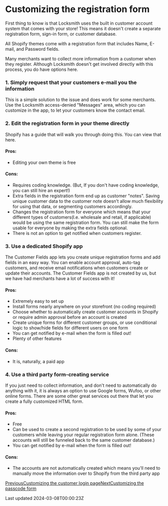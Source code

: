 # Customizing the registration form

First thing to know is that Locksmith uses the built in customer account system that comes with your store! This means it doesn't create a separate registration form, sign-in form, or customer database.

All Shopify themes come with a registration form that includes Name, E-mail, and Password fields.

Many merchants want to collect more information from a customer when they register. Although Locksmith doesn't get involved directly with this process, you do have options here.

### 1. Simply request that your customers e-mail you the information

This is a simple solution to the issue and does work for some merchants. Use the Locksmith access-denied "Messages" area, which you can customize in the app, to let your customers know the contact email.

### 2. Edit the registration form in your theme directly

Shopify has a guide that will walk you through doing this. You can view that here.

#### Pros:

- Editing your own theme is free

#### Cons:

- Requires coding knowledge. (But, If you don't have coding knowledge, you can still hire an expert!)
- Extra fields in the registration form end up as customer "notes". Saving unique customer data to the customer note doesn’t allow much flexibility for using that data, or segmenting customers accordingly.
- Changes the registration form for everyone which means that your different types of customers(I.e. wholesale and retail, if applicable) would be using the same registration form. You can still make the form usable for everyone by making the extra fields optional.
- There is not an option to get notified when customers register.

### 3. Use a dedicated Shopify app

The Customer Fields app lets you create unique registration forms and add fields in an easy way. You can enable account approval, auto-tag customers, and receive email notifications when customers create or update their accounts. The Customer Fields app is not created by us, but we have had merchants have a lot of success with it!

#### Pros:

- Extremely easy to set up
- Install forms nearly anywhere on your storefront (no coding required)
- Choose whether to automatically create customer accounts in Shopify or require admin approval before an account is created
- Create unique forms for different customer groups, or use conditional logic to show/hide fields for different users on one form
- You can get notified by e-mail when the form is filled out!
- Plenty of other features

#### Cons:

- It is, naturally, a paid app

### 4. Use a third party form-creating service

If you just need to collect information, and don't need to automatically do anything with it, it is always an option to use Google forms, Wufoo, or other online forms. There are some other great services out there that let you create a fully customized HTML form.

#### Pros:

- Free
- Can be used to create a second registration to be used by some of your customers while leaving your regular registration form alone. (These accounts will still be funneled back to the same customer database.)
- You can get notified by e-mail when the form is filled out!

#### Cons:

- The accounts are not automatically created which means you'll need to manually move the information over to Shopify from the third party app

[PreviousCustomizing the customer login page](/tutorials/more/customizing-the-customer-login-page)[NextCustomizing the passcode form](/tutorials/more/customizing-the-passcode-form)

Last updated 2024-03-08T00:00:23Z